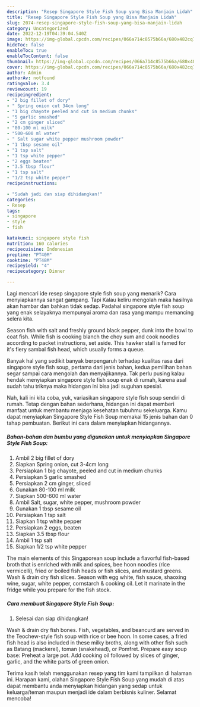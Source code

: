 ```yaml
---
description: "Resep Singapore Style Fish Soup yang Bisa Manjain Lidah"
title: "Resep Singapore Style Fish Soup yang Bisa Manjain Lidah"
slug: 2074-resep-singapore-style-fish-soup-yang-bisa-manjain-lidah
category: Uncategorized
date: 2022-12-19T04:39:04.540Z
image: https://img-global.cpcdn.com/recipes/066a714c8575b66a/680x482cq70/singapore-style-fish-soup-foto-resep-utama.jpg
hideToc: false
enableToc: true
enableTocContent: false
thumbnail: https://img-global.cpcdn.com/recipes/066a714c8575b66a/680x482cq70/singapore-style-fish-soup-foto-resep-utama.jpg
cover: https://img-global.cpcdn.com/recipes/066a714c8575b66a/680x482cq70/singapore-style-fish-soup-foto-resep-utama.jpg
author: Admin
authorAv: notfound
ratingvalue: 3.4
reviewcount: 19
recipeingredient:
- "2 big fillet of dory"
- " Spring onion cut 34cm long"
- "1 big chayote peeled and cut in medium chunks"
- "5 garlic smashed"
- "2 cm ginger sliced"
- "80-100 ml milk"
- "500-600 ml water"
- " Salt sugar white pepper mushroom powder"
- "1 tbsp sesame oil"
- "1 tsp salt"
- "1 tsp white pepper"
- "2 eggs beaten"
- "3.5 tbsp flour"
- "1 tsp salt"
- "1/2 tsp white pepper"
recipeinstructions:

- "Sudah jadi dan siap dihidangkan!"
categories:
- Resep
tags:
- singapore
- style
- fish

katakunci: singapore style fish 
nutrition: 160 calories
recipecuisine: Indonesian
preptime: "PT40M"
cooktime: "PT48M"
recipeyield: "4"
recipecategory: Dinner

---
```



Lagi mencari ide resep singapore style fish soup yang menarik? Cara menyiapkannya sangat gampang. Tapi Kalau keliru mengolah maka hasilnya akan hambar dan bahkan tidak sedap. Padahal singapore style fish soup yang enak selayaknya mempunyai aroma dan rasa yang mampu memancing selera kita.


Season fish with salt and freshly ground black pepper, dunk into the bowl to coat fish. While fish is cooking blanch the choy sum and cook noodles according to packet instructions, set aside. This hawker stall is famed for it&#39;s fiery sambal fish head, which usually forms a queue.

Banyak hal yang sedikit banyak berpengaruh terhadap kualitas rasa dari singapore style fish soup, pertama dari jenis bahan, kedua pemilihan bahan segar sampai cara mengolah dan menyajikannya. Tak perlu pusing kalau hendak menyiapkan singapore style fish soup enak di rumah, karena asal sudah tahu triknya maka hidangan ini bisa jadi suguhan spesial.


Nah, kali ini kita coba, yuk, variasikan singapore style fish soup sendiri di rumah. Tetap dengan bahan sederhana, hidangan ini dapat memberi manfaat untuk membantu menjaga kesehatan tubuhmu sekeluarga. Kamu dapat menyiapkan Singapore Style Fish Soup memakai 15 jenis bahan dan 0 tahap pembuatan. Berikut ini cara dalam menyiapkan hidangannya.

<!--inarticleads1-->

##### Bahan-bahan dan bumbu yang digunakan untuk menyiapkan Singapore Style Fish Soup:

1. Ambil 2 big fillet of dory
1. Siapkan  Spring onion, cut 3-4cm long
1. Persiapkan 1 big chayote, peeled and cut in medium chunks
1. Persiapkan 5 garlic smashed
1. Persiapkan 2 cm ginger, sliced
1. Gunakan 80-100 ml milk
1. Siapkan 500-600 ml water
1. Ambil  Salt, sugar, white pepper, mushroom powder
1. Gunakan 1 tbsp sesame oil
1. Persiapkan 1 tsp salt
1. Siapkan 1 tsp white pepper
1. Persiapkan 2 eggs, beaten
1. Siapkan 3.5 tbsp flour
1. Ambil 1 tsp salt
1. Siapkan 1/2 tsp white pepper


The main elements of this Singaporean soup include a flavorful fish-based broth that is enriched with milk and spices, bee hoon noodles (rice vermicelli), fried or boiled fish heads or fish slices, and mustard greens. Wash &amp; drain dry fish slices. Season with egg white, fish sauce, shaoxing wine, sugar, white pepper, cornstarch &amp; cooking oil. Let it marinate in the fridge while you prepare for the fish stock. 

<!--inarticleads2-->

##### Cara membuat Singapore Style Fish Soup:


1. Selesai dan siap dihidangkan!

Wash &amp; drain dry fish bones. Fish, vegetables, and beancurd are served in the Teochew-style fish soup with rice or bee hoon. In some cases, a fried fish head is also included in these milky broths, along with other fish such as Batang (mackerel), toman (snakehead), or Pomfret. Prepare easy soup base: Preheat a large pot. Add cooking oil followed by slices of ginger, garlic, and the white parts of green onion. 

Terima kasih telah menggunakan resep yang tim kami tampilkan di halaman ini. Harapan kami, olahan Singapore Style Fish Soup yang mudah di atas dapat membantu anda menyiapkan hidangan yang sedap untuk keluarga/teman maupun menjadi ide dalam berbisnis kuliner. Selamat mencoba!
